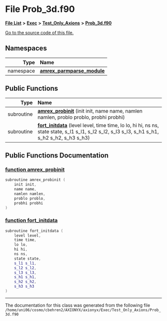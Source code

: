
# File Prob\_3d.f90


[**File List**](files.md) **>** [**Exec**](dir_43a12cefb7942b6f49b5b628aafd3192.md) **>** [**Test\_Only\_Axions**](dir_eb24725df855cf6c732a19e4912f662a.md) **>** [**Prob\_3d.f90**](Test__Only__Axions_2Prob__3d_8f90.md)

[Go to the source code of this file.](Test__Only__Axions_2Prob__3d_8f90_source.md)












## Namespaces

| Type | Name |
| ---: | :--- |
| namespace | [**amrex\_parmparse\_module**](namespaceamrex__parmparse__module.md) <br> |






## Public Functions

| Type | Name |
| ---: | :--- |
|  subroutine | [**amrex\_probinit**](Test__Only__Axions_2Prob__3d_8f90.md#function-amrex-probinit) (init init, name name, namlen namlen, problo problo, probhi probhi) <br> |
|  subroutine | [**fort\_initdata**](Test__Only__Axions_2Prob__3d_8f90.md#function-fort-initdata) (level level, time time, lo lo, hi hi, ns ns, state state, s\_l1 s\_l1, s\_l2 s\_l2, s\_l3 s\_l3, s\_h1 s\_h1, s\_h2 s\_h2, s\_h3 s\_h3) <br> |








## Public Functions Documentation


### <a href="#function-amrex-probinit" id="function-amrex-probinit">function amrex\_probinit </a>


```cpp
subroutine amrex_probinit (
    init init,
    name name,
    namlen namlen,
    problo problo,
    probhi probhi
) 
```



### <a href="#function-fort-initdata" id="function-fort-initdata">function fort\_initdata </a>


```cpp
subroutine fort_initdata (
    level level,
    time time,
    lo lo,
    hi hi,
    ns ns,
    state state,
    s_l1 s_l1,
    s_l2 s_l2,
    s_l3 s_l3,
    s_h1 s_h1,
    s_h2 s_h2,
    s_h3 s_h3
) 
```



------------------------------
The documentation for this class was generated from the following file `/home/uni06/cosmo/cbehren2/AXIONYX/axionyx/Exec/Test_Only_Axions/Prob_3d.f90`
